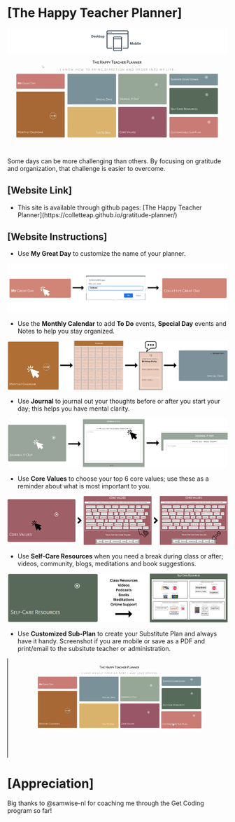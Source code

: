 # [The Happy Teacher Planner]
![Mobile and Desktop Friendly](./images/MobileDesktop.png)
![Happy Planner video](/images/HTPIntro.gif)

Some days can be more challenging than others. By focusing on gratitude and organization, that challenge is easier to overcome. <br>

## [Website Link]
<ul>
 <li>This site is available through github pages: [The Happy Teacher Planner](https://colletteap.github.io/gratitude-planner/)</li>
</ul>

## [Website Instructions]

<ul>
  <li>Use <strong>My Great Day</strong> to customize the name of your planner.</li>
</ul>

![My Great Day](./images/MyGreatDay.png)

<ul>
  <li>Use the <strong>Monthly Calendar</strong> to add <strong>To Do</strong> events, <strong>Special Day</strong> events and Notes to help you stay organized.</li>
</ul>

![Monthly Calendar](./images/MonthlyCalendar.png)

<ul>
  <li>Use <strong>Journal</strong> to journal out your thoughts before or after you start your day; this helps you have mental clarity.</li>
</ul>

![Journal](./images/Journal.png)

<ul>
  <li>Use <strong>Core Values</strong> to choose your top 6 core values; use these as a reminder about what is most important to you.</li>
</ul>

![Core Values](./images/corevalues.png)

<ul>
  <li>Use <strong>Self-Care Resources</strong> when you need a break during class or after; videos, community, blogs, meditations and book suggestions.</li>
</ul>

![Self-Care](./images/selfcare.png)

<ul>
  <li>Use <strong>Customized Sub-Plan</strong> to create your Substitute Plan and always have it handy. Screenshot if you are mobile or save as a PDF and print/email to the subsitute teacher or administration.</li>
</ul>

  ![Customized Substitute Planner](./images/CustomSubPlan.gif)

  # [Appreciation]
  
  Big thanks to @samwise-nl for coaching me through the Get Coding program so far!
